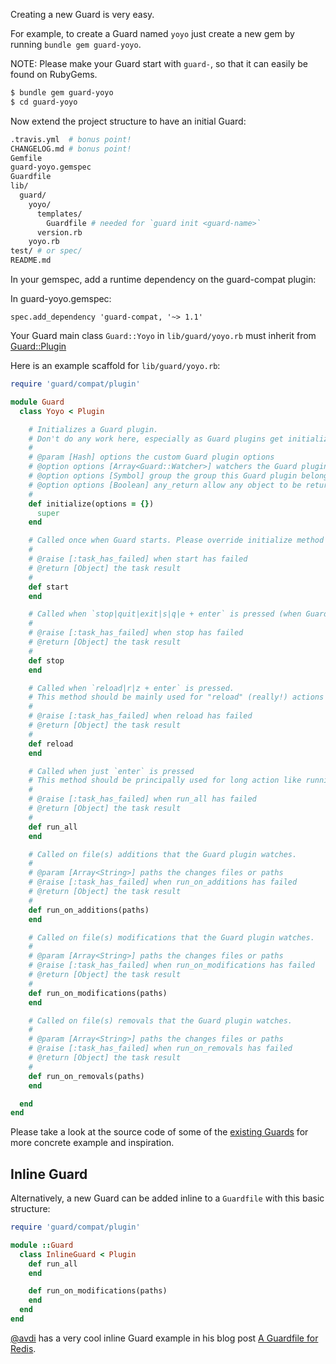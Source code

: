 Creating a new Guard is very easy.

For example, to create a Guard named `yoyo` just create a new gem by running `bundle gem guard-yoyo`.

NOTE: Please make your Guard start with `guard-`, so that it can easily be found on RubyGems.

```bash
$ bundle gem guard-yoyo
$ cd guard-yoyo
```

Now extend the project structure to have an initial Guard:

```bash
.travis.yml  # bonus point!
CHANGELOG.md # bonus point!
Gemfile
guard-yoyo.gemspec
Guardfile
lib/
  guard/
    yoyo/
      templates/
        Guardfile # needed for `guard init <guard-name>`
      version.rb
    yoyo.rb
test/ # or spec/
README.md
```

In your gemspec, add a runtime dependency on the guard-compat plugin:

In guard-yoyo.gemspec:
```
spec.add_dependency 'guard-compat, '~> 1.1'
```


Your Guard main class `Guard::Yoyo` in `lib/guard/yoyo.rb` must inherit from
[Guard::Plugin](http://rubydoc.info/github/guard/guard/master/Guard/Plugin)

Here is an example scaffold for `lib/guard/yoyo.rb`:

```ruby
require 'guard/compat/plugin'

module Guard
  class Yoyo < Plugin

    # Initializes a Guard plugin.
    # Don't do any work here, especially as Guard plugins get initialized even if they are not in an active group!
    #
    # @param [Hash] options the custom Guard plugin options
    # @option options [Array<Guard::Watcher>] watchers the Guard plugin file watchers
    # @option options [Symbol] group the group this Guard plugin belongs to
    # @option options [Boolean] any_return allow any object to be returned from a watcher
    #
    def initialize(options = {})
      super
    end

    # Called once when Guard starts. Please override initialize method to init stuff.
    #
    # @raise [:task_has_failed] when start has failed
    # @return [Object] the task result
    #
    def start
    end

    # Called when `stop|quit|exit|s|q|e + enter` is pressed (when Guard quits).
    #
    # @raise [:task_has_failed] when stop has failed
    # @return [Object] the task result
    #
    def stop
    end

    # Called when `reload|r|z + enter` is pressed.
    # This method should be mainly used for "reload" (really!) actions like reloading passenger/spork/bundler/...
    #
    # @raise [:task_has_failed] when reload has failed
    # @return [Object] the task result
    #
    def reload
    end

    # Called when just `enter` is pressed
    # This method should be principally used for long action like running all specs/tests/...
    #
    # @raise [:task_has_failed] when run_all has failed
    # @return [Object] the task result
    #
    def run_all
    end

    # Called on file(s) additions that the Guard plugin watches.
    #
    # @param [Array<String>] paths the changes files or paths
    # @raise [:task_has_failed] when run_on_additions has failed
    # @return [Object] the task result
    #
    def run_on_additions(paths)
    end

    # Called on file(s) modifications that the Guard plugin watches.
    #
    # @param [Array<String>] paths the changes files or paths
    # @raise [:task_has_failed] when run_on_modifications has failed
    # @return [Object] the task result
    #
    def run_on_modifications(paths)
    end

    # Called on file(s) removals that the Guard plugin watches.
    #
    # @param [Array<String>] paths the changes files or paths
    # @raise [:task_has_failed] when run_on_removals has failed
    # @return [Object] the task result
    #
    def run_on_removals(paths)
    end

  end
end
```

Please take a look at the source code of some of the [existing Guards](https://github.com/guard)
for more concrete example and inspiration.

## Inline Guard

Alternatively, a new Guard can be added inline to a `Guardfile` with this basic structure:

```ruby
require 'guard/compat/plugin'

module ::Guard
  class InlineGuard < Plugin
    def run_all
    end

    def run_on_modifications(paths)
    end
  end
end
```

[@avdi](https://github.com/avdi) has a very cool inline Guard example in his blog post
[A Guardfile for Redis](http://avdi.org/devblog/2011/06/15/a-guardfile-for-redis).
